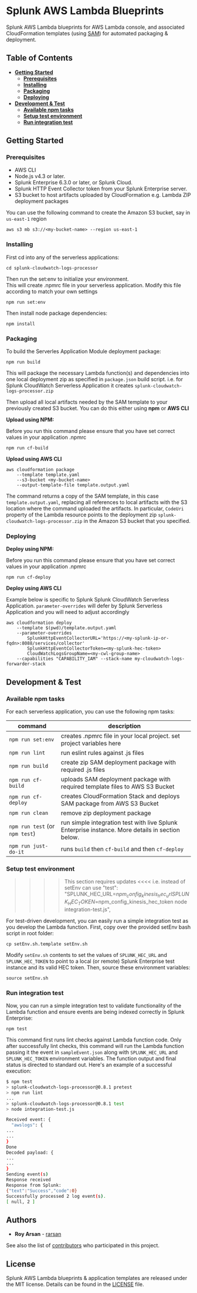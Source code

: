 # Splunk AWS Lambda Blueprints
Splunk AWS Lambda blueprints for AWS Lambda console, and associated CloudFormation templates (using [SAM](https://github.com/awslabs/serverless-application-model)) for automated packaging & deployment.

## Table of Contents
* **[Getting Started](#getting-started)**
     * **[Prerequisites](#prerequisites)**
     * **[Installing](#installing)**
     * **[Packaging](#packaging)**
     * **[Deploying](#deploying)**
* **[Development & Test](#development--test)**
     * **[Available npm tasks](#available-npm-tasks)**
     * **[Setup test environment](#setup-test-environment)**
     * **[Run integration test](#run-integration-test)**

## Getting Started

### Prerequisites
- AWS CLI
- Node.js v4.3 or later.
- Splunk Enterprise 6.3.0 or later, or Splunk Cloud.
- Splunk HTTP Event Collector token from your Splunk Enterprise server.
- S3 bucket to host artifacts uploaded by CloudFormation e.g. Lambda ZIP deployment packages

You can use the following command to create the Amazon S3 bucket, say in `us-east-1` region
```
aws s3 mb s3://<my-bucket-name> --region us-east-1
```

### Installing
First cd into any of the serverless applications:
```
cd splunk-cloudwatch-logs-processor
```
Then run the set:env to initialize your environment.  
This will create .npmrc file in your serverless application.
Modify this file according to match your own settings
```
npm run set:env
```

Then install node package dependencies:
```
npm install
```

### Packaging
To build the Serverles Application Module deployment package:
```
npm run build
```
This will package the necessary Lambda function(s) and dependencies into one local deployment zip as specified in `package.json` build script. i.e. for Splunk CloudWatch Serverless Application it creates `splunk-cloudwatch-logs-processor.zip`

Then upload all local artifacts needed by the SAM template to your previously created S3 bucket.
You can do this either using **npm** or **AWS CLI**

**Upload using NPM:**

Before you run this command please ensure that you have set correct values in your application .npmrc
```
npm run cf-build
```

**Upload using AWS CLI**
```
aws cloudformation package 
    --template template.yaml 
    --s3-bucket <my-bucket-name> 
    --output-template-file template.output.yaml
```

The command returns a copy of the SAM template, in this case `template.output.yaml`, replacing all references to local artifacts with the S3 location where the command uploaded the artifacts. In particular, `CodeUri` property of the Lambda resource points to the deployment zip `splunk-cloudwatch-logs-processor.zip` in the Amazon S3 bucket that you specified.

### Deploying
**Deploy using NPM:**

Before you run this command please ensure that you have set correct values in your application .npmrc
```
npm run cf-deploy
```

**Deploy using AWS CLI**

Example below is specific to Splunk Splunk CloudWatch Serverless Application. `parameter-overrides` will defer by Splunk Serverless Application and you will need to adjust accordingly
```
aws cloudformation deploy 
    --template $(pwd)/template.output.yaml 
    --parameter-overrides 
        SplunkHttpEventCollectorURL='https://<my-splunk-ip-or-fqdn>:8088/services/collector' 
        SplunkHttpEventCollectorToken=<my-splunk-hec-token> 
        CloudWatchLogsGroupName=<my-cwl-group-name> 
    --capabilities "CAPABILITY_IAM" --stack-name my-cloudwatch-logs-forwarder-stack
```

## Development & Test

### Available npm tasks
For each serverless application, you can use the following npm tasks:

| command | description |
| --- | --- |
| `npm run set:env`| creates .npmrc file in your local project. set project variables here |
| `npm run lint` | run eslint rules against .js files |
| `npm run build` | create zip SAM deployment package with required .js files |
| `npm run cf-build` | uploads SAM deployment package with required template files to AWS S3 Bucket|
| `npm run cf-deploy` | creates CloudFormation Stack and deploys SAM package from AWS S3 Bucket|
| `npm run clean` | remove zip deployment package |
| `npm run test` (or `npm test`) | run simple integration test with live Splunk Enterprise instance. More details in section below. |
| `npm run just-do-it` | runs `build` then `cf-build` and then `cf-deploy` |

### Setup test environment

>>>> This section requires updates <<<<
i.e. instead of setEnv can use
"test": "SPLUNK_HEC_URL=$npm_config_kinesis_hec_url SPLUNK_HEC_TOKEN=$npm_config_kinesis_hec_token node integration-test.js",
    
For test-driven development, you can easily run a simple integration test as you develop the Lambda function.
First, copy over the provided setEnv bash script in root folder:
```
cp setEnv.sh.template setEnv.sh
```
Modify `setEnv.sh` contents to set the values of `SPLUNK_HEC_URL` and `SPLUNK_HEC_TOKEN` to point to a local (or remote) Splunk Enterprise test instance and its valid HEC token. Then, source these environment variables:
```
source setEnv.sh
```
### Run integration test
Now, you can run a simple integration test to validate functionality of the Lambda function and ensure events are being indexed correctly in Splunk Enterprise:
```
npm test
```
This command first runs lint checks against Lambda function code. Only after successfully lint checks, this command will run the Lambda function passing it the event in `sampleEvent.json` along with `SPLUNK_HEC_URL` and `SPLUNK_HEC_TOKEN` environment variables. The function output and final status is directed to standard out. Here's an example of a successful execution:
```bash
$ npm test
> splunk-cloudwatch-logs-processor@0.8.1 pretest
> npm run lint
...
> splunk-cloudwatch-logs-processor@0.8.1 test
> node integration-test.js

Received event: {
  "awslogs": {
...
...
}
Done
Decoded payload: {
...
...
}
Sending event(s)
Response received
Response from Splunk:
{"text":"Success","code":0}
Successfully processed 2 log event(s).
[ null, 2 ]
```

## Authors
* **Roy Arsan** - [rarsan](https://github.com/rarsan)

See also the list of [contributors](https://github.com/your/project/contributors) who participated in this project.

## License
Splunk AWS Lambda blueprints & application templates are released under the MIT license. Details can be found in the [LICENSE](LICENSE.txt) file.
